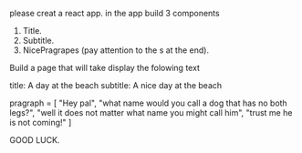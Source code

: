 please creat a react app.
in the app build 3 components

1. Title.
2. Subtitle.
3. NicePragrapes (pay attention to the s at the end).

Build a page that will take display the folowing text

title: A day at the beach
subtitle: A nice day at the beach

pragraph = [
"Hey pal",
"what name would you call a dog that has no both legs?",
"well it does not matter what name you might call him",
"trust me he is not coming!"
]

GOOD LUCK.